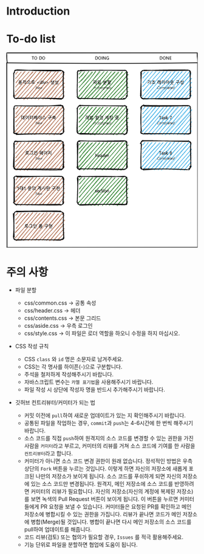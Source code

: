 # Introduction

# To-do list

![IMG](./docs/images/to-do-list.png)


# 주의 사항

- 파일 분할
    - css/common.css    -> 공통 속성
    - css/header.css    -> 헤더
    - css/contents.css  -> 본문 그리드
    - css/aside.css     -> 우측 로그인 
    - css/style.css     -> 이 파일은 로더 역할을 하오니 수정을 하지 마십시오.

- CSS 작성 규칙
    - CSS ```class``` 와 ```id``` 명은 소문자로 남겨주세요. 
    - CSS는 각 명사를 하이픈(-)으로 구분합니다.
    - 주석을 철저하게 작성해주시기 바랍니다.
    - 자바스크립트 변수는 ```카멜 표기법```을 사용해주시기 바랍니다.
    - 파일 작성 시 상단에 작성자 명을 반드시 추가해주시기 바랍니다.

- 깃허브 컨트리뷰터/커미터가 되는 법
    - 커밋 이전에 ```pull```하여 새로운 업데이트가 있는 지 확인해주시기 바랍니다.
    - 공통된 파일을 작업하는 경우, ```commit```과 ```push```는 4-6시간에 한 번씩 해주시기 바랍니다.
    - 소스 코드를 직접 ```push```하여 원격지의 소스 코드를 변경할 수 있는 권한을 가진 사람을 ```커미터```라고 부르고, 커미터의 리뷰를 거쳐 소스 코드에 기여를 한 사람을 ```컨트리뷰터```라고 합니다.
    - 커미터가 아니면 소스 코드 변경 권한이 원래 없습니다. 정석적인 방법은 우측 상단의 ```Fork``` 버튼을 누르는 것입니다. 이렇게 하면 자신의 저장소에 새롭게 포크된 나만의 저장소가 보이게 됩니다. 소스 코드를 푸쉬하게 되면 자신의 저장소에 있는 소스 코드만 변경됩니다.
    원격지, 메인 저장소에 소스 코드를 반영하려면 커미터의 리뷰가 필요합니다. 자신의 저장소(자신의 계정에 복제된 저장소)를 보면 녹색의 Pull Request 버튼이 보이게 됩니다. 이 버튼을 누르면 커미터들에게 PR 요청을 보낼 수 있습니다. 커미터들은 요청된 PR를 확인하고 메인 저장소에 병합시킬 수 있는 권한을 가집니다. 리뷰가 끝나면 코드가 메인 저장소에 병합(Merge)될 것입니다. 병합이 끝나면 다시 메인 저장소의 소스 코드를 pull하여 업데이트를 해줍니다.
    - 코드 리뷰(검토) 또는 협의가 필요할 경우, ```Issues``` 를 적극 활용해주세요.
    - 기능 단위로 파일을 분할하면 협업에 도움이 됩니다. 